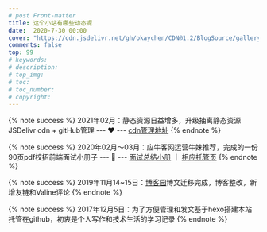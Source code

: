 ```yaml
---
# post Front-matter
title: 这个小站有哪些动态呢
date:  2020-7-30 00:00
cover: "https://cdn.jsdelivr.net/gh/okaychen/CDN@1.2/BlogSource/gallery/thumb_002.jpg"
comments: false
top: 99
# keywords:
# description:
# top_img:
# toc:
# toc_number:
# copyright:
---
```

{% note success %}
2021年02月：静态资源日益增多，升级抽离静态资源JSDelivr cdn + gitHub管理
--- ❤️ --- [cdn管理地址](https://github.com/okaychen/CDN)
{% endnote %} 

{% note success %}
2020年02月～03月：应牛客网运营牛妹推荐，完成的一份90页pdf校招前端面试小册子
--- 🌟 ---  [面试总结小册](https://github.com/okaychen/FE-Interview-Brochure) ｜ [相应托管页](https://docs.chenqaq.com/)
{% endnote %} 

{% note success %}
2019年11月14~15日：[博客园](https://www.cnblogs.com/okaychen/)博文迁移完成，博客整改，新增友链和Valine评论
{% endnote %} 

{% note success %}
2017年12月5日：为了方便管理和发文基于hexo搭建本站托管在github，初衷是个人写作和技术生活的学习记录
{% endnote %} 
<!-- more -->